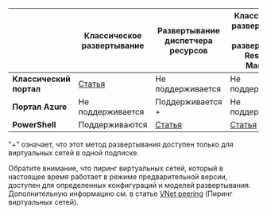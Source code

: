 | | **Классическое развертывание** | **Развертывание диспетчера ресурсов** | **Классическое развертывание и развертывание Resource Manager** |
|----------------------------------------|-------------|----------------------|---------------------------------|
| **Классический портал** | [Статья](../articles/vpn-gateway/virtual-networks-configure-vnet-to-vnet-connection.md) | Не поддерживается | Не поддерживается |
| **Портал Azure** | Не поддерживается | Поддерживается + | Не поддерживается |
| **PowerShell** | Поддерживаются | [Статья](../articles/vpn-gateway/vpn-gateway-vnet-vnet-rm-ps.md) | [Статья](../articles/virtual-network/virtual-networks-arm-asm-s2s.md)

"+" означает, что этот метод развертывания доступен только для виртуальных сетей в одной подписке.

Обратите внимание, что пиринг виртуальных сетей, который в настоящее время работает в режиме предварительной версии, доступен для определенных конфигураций и моделей развертывания. Дополнительную информацию см. в статье [VNet peering](../articles/virtual-network/virtual-network-peering-overview.md) (Пиринг виртуальных сетей).

<!---HONumber=AcomDC_0803_2016-->